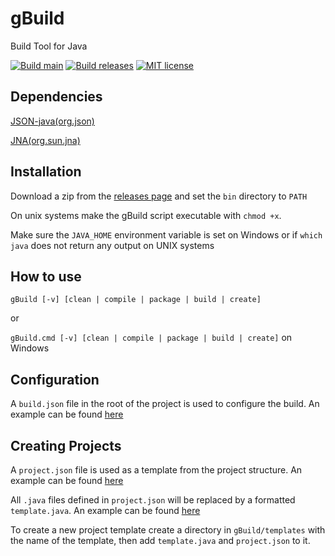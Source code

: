 # gBuild
Build Tool for Java


[![Build main](https://github.com/Vincentvibe3/gBuild/actions/workflows/Build.yml/badge.svg?branch=main)](https://github.com/Vincentvibe3/gBuild/actions/workflows/Build.yml)
[![Build releases](https://github.com/Vincentvibe3/gBuild/actions/workflows/Releases.yml/badge.svg)](https://github.com/Vincentvibe3/gBuild/actions/workflows/Releases.yml)
[![MIT license](https://img.shields.io/badge/License-MIT-blue.svg)](https://github.com/Vincentvibe3/gBuild/blob/main/LICENSE)


## Dependencies
[JSON-java(org.json)](https://github.com/stleary/JSON-java)

[JNA(org.sun.jna)](https://github.com/java-native-access/jna)
  
## Installation
 Download a zip from the [releases page](https://github.com/Vincentvibe3/gBuild/releases) and set the ```bin``` directory to ```PATH```
 
 On unix systems make the gBuild script executable with ```chmod +x```.

 Make sure the ```JAVA_HOME``` environment variable is set on Windows or if ```which java``` does not return any output on UNIX systems

## How to use
  ```gBuild [-v] [clean | compile | package | build | create]```

  or 

  ```gBuild.cmd [-v] [clean | compile | package | build | create]``` on Windows
  
## Configuration
  A ```build.json``` file in the root of the project is used to configure the build. An example can be found [here](https://github.com/Vincentvibe3/gBuild/blob/main/examples/build.json)

## Creating Projects
  A ```project.json``` file is used as a template from the project structure. An example can be found [here](https://github.com/Vincentvibe3/gBuild/blob/main/examples/project.json)
  
  All ```.java``` files defined in ```project.json``` will be replaced by a formatted ```template.java```. An example can be found [here](https://github.com/Vincentvibe3/gBuild/blob/main/examples/template.java)
  
  To create a new project template create a directory in ```gBuild/templates``` with the name of the template, then add ```template.java``` and ```project.json``` to it.
